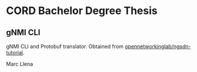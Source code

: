 # CORD Bachelor Degree Thesis

## gNMI CLI

gNMI CLI and Protobuf translator. Obtained from [opennetworkinglab/ngsdn-tutorial](https://github.com/opennetworkinglab/ngsdn-tutorial/tree/advanced/util).

Marc Llena
